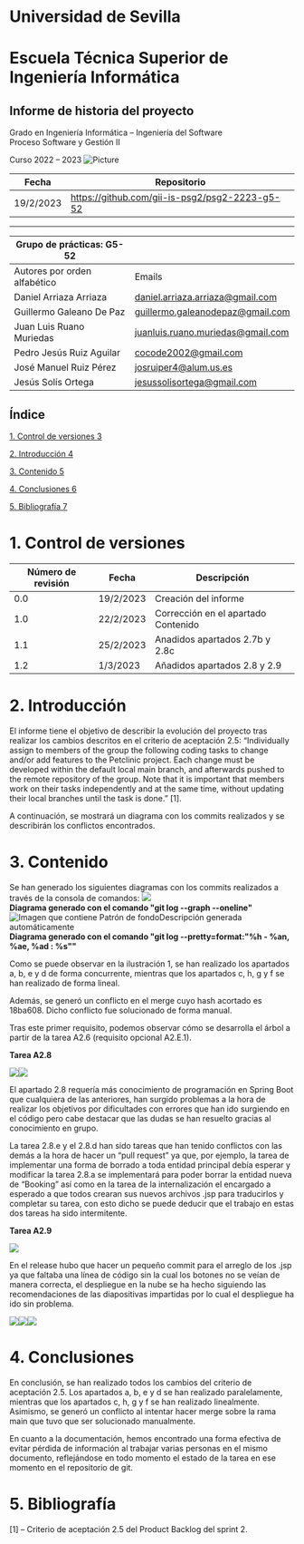﻿
# Universidad de Sevilla  
# Escuela Técnica Superior de Ingeniería Informática

## Informe de historia del proyecto

Grado en Ingeniería Informática – Ingeniería del Software  
Proceso Software y Gestión II


Curso 2022 – 2023
![Picture](https://cdnsecakmi.kaltura.com/p/2347021/sp/234702100/raw/entry_id/1_e80wr0jg/version/100001#center)


| Fecha |Repositorio  |
|--|--|
| 19/2/2023 | https://github.com/gii-is-psg2/psg2-2223-g5-52 |


 ----
| Grupo de prácticas: G5-52 |  |
|--|--|
| Autores por orden alfabético | Emails |
| Daniel Arriaza Arriaza |  daniel.arriaza.arriaza@gmail.com |
| Guillermo Galeano De Paz | guillermo.galeanodepaz@gmail.com |
| Juan Luis Ruano Muriedas | juanluis.ruano.muriedas@gmail.com |
| Pedro Jesús Ruiz Aguilar | cocode2002@gmail.com |
| José Manuel Ruiz Pérez | josruiper4@alum.us.es |
| Jesús Solís Ortega | jesussolisortega@gmail.com |

  
## Índice

[1. Control de versiones  3](https://docs.google.com/document/d/181Mr94xxUsgWLtyVMr9ZTkQN8GyYQRsd/edit#heading=h.gjdgxs)

[2. Introducción  4](https://docs.google.com/document/d/181Mr94xxUsgWLtyVMr9ZTkQN8GyYQRsd/edit#heading=h.30j0zll)

[3. Contenido  5](https://docs.google.com/document/d/181Mr94xxUsgWLtyVMr9ZTkQN8GyYQRsd/edit#heading=h.1fob9te)

[4. Conclusiones  6](https://docs.google.com/document/d/181Mr94xxUsgWLtyVMr9ZTkQN8GyYQRsd/edit#heading=h.3znysh7)

[5. Bibliografía  7](https://docs.google.com/document/d/181Mr94xxUsgWLtyVMr9ZTkQN8GyYQRsd/edit#heading=h.2et92p0)

  

# 1. Control de versiones
| Número de revisión | Fecha | Descripción |
|--|--| -- |
| 0.0 | 19/2/2023 | Creación del informe |
|1.0 | 22/2/2023 | Corrección en el apartado Contenido |
| 1.1| 25/2/2023|Anadidos apartados 2.7b y 2.8c|
| 1.2 | 1/3/2023| Añadidos apartados 2.8 y 2.9|

  

# 2. Introducción

El informe tiene el objetivo de describir la evolución del proyecto tras realizar los cambios descritos en el criterio de aceptación 2.5: “Individually assign to members of the group the following coding tasks to change and/or add features to the Petclinic project. Each change must be developed within the default local main branch, and afterwards pushed to the remote repository of the group. Note that it is important that members work on their tasks independently and at the same time, without updating their local branches until the task is done.” [1].

A continuación, se mostrará un diagrama con los commits realizados y se describirán los conflictos encontrados.

# 3. Contenido

Se han generado los siguientes diagramas con los commits realizados a través de la consola de comandos: 
![](https://lh4.googleusercontent.com/Ao8dLLDLZhboDHbpfGAp1UFomUvsU-k_C9JI7mLH-p5DjfTheF-DXBcn9qxs_R8d3AuX4y4C4UR-0KcjB4AmM9_m4g6Ua91wpLqohledYG1GWxWQH7ck7VT4fMGewrUiJ6hvLrkl9IbEpnH1ECX9sw)
<br> **Diagrama generado con el comando "git log --graph --oneline"**
![Imagen que contiene Patrón de fondoDescripción generada automáticamente](https://lh4.googleusercontent.com/4k0XG_03RsAiOCL81_LXDCd1JDNWzFaWBq62qg-osAIWwI2d0r_RVoATYHCps1-WP7-vXOliyegB7wR2RBWJ3tibQwm5Eekbi_xN7Nb5OXjZM8DtYA7G2wWQ3SriVvJLDltEk6srey48d3THqqIitA)
<br> **Diagrama generado con el comando "git log --pretty=format:"%h - %an, %ae, %ad : %s""**

Como se puede observar en la ilustración 1, se han realizado los apartados a, b, e y d de forma concurrente, mientras que los apartados c, h, g y f se han realizado de forma lineal.

Además, se generó un conflicto en el merge cuyo hash acortado es 18ba608. Dicho conflicto fue solucionado de forma manual.

  

Tras este primer requisito, podemos observar cómo se desarrolla el árbol a partir de la tarea A2.6 (requisito opcional A2.E.1).

  

**Tarea A2.8**

![](https://lh3.googleusercontent.com/jtoiOmAzxmD_VMYUTHadvPB-FyFW5ZWnepNvicCi3NkfitkCnxRIiS9mMcbftZlt3uPivFFMtZNnqPGIhYfLeZlBMil2jAleuQOAJRH2Gnt0cXX4eRKHEKZPBwBnV9lsLcQNTMQeWRjN)![](https://lh3.googleusercontent.com/ICwm5H_Z6DhcbAfpFjOnmZAqre7UNjM8H8KjyNocc3aY6CmxQ1UCjTcivPouOJ4NDQVxh3rUTL7ayi3rBqCAughg9gljJ2SSCNKYA1pnpZ_SanHzZ02sEL-v4T5MvMh-Mi1hU7IplIfJ)

El apartado 2.8 requería más conocimiento de programación en Spring Boot que cualquiera de las anteriores, han surgido problemas a la hora de realizar los objetivos por dificultades con errores que han ido surgiendo en el código pero cabe destacar que las dudas se han resuelto gracias al conocimiento en grupo.

La tarea 2.8.e y el 2.8.d han sido tareas que han tenido conflictos con las demás a la hora de hacer un “pull request” ya que, por ejemplo, la tarea de implementar una forma de borrado a toda entidad principal debía esperar y modificar la tarea 2.8.a se implementará para poder borrar la entidad nueva de “Booking” así como en la tarea de la internalización el encargado a esperado a que todos crearan sus nuevos archivos .jsp para traducirlos y completar su tarea, con esto dicho se puede deducir que el trabajo en estas dos tareas ha sido intermitente.

  

**Tarea A2.9**

![](https://lh3.googleusercontent.com/8YFoAlvnw809rA2LiIJcFeUyHOXqvXVBVvv4aYJh432FlIDElYmt-kDVnaOy0HUFNivHlkktMqMRPSSd-__UuS2zQ-eex2nEJzaJviInR1vffyznbiqCPNjsaEO4068a-NBRcIlp5AZ7)

En el release hubo que hacer un pequeño commit para el arreglo de los .jsp ya que faltaba una línea de código sin la cual los botones no se veían de manera correcta, el despliegue en la nube se ha hecho siguiendo las recomendaciones de las diapositivas impartidas por lo cual el despliegue ha ido sin problema.

  
  
  
  
  
  

![](https://lh5.googleusercontent.com/13VEkVxHnqopeTfC98u2eScf5XH2SSpIbbmXT5KttHjRXBHzGXu6xptaBkRlgCIs-k_4L2EfbTK6t-QcXQTD8t7GYWyL_bAUgnAMShsyFvF0U8dlb3pH51pTNAlS-DKhKHMuml_YCB_j)![](https://lh5.googleusercontent.com/-oV7lhS46AKDs_1gdYhNumlmFmFaps6cJoivcM4l15Axh-q5jX8OB-yvlWRhq9sdJ1HCn2Ct8jq4nVj1tebNyNDGLfONWa-PhDHzgMPeyXd86fJPOajwkS0DvZou84HjEMKg43TG1OFx)![](https://lh4.googleusercontent.com/JdylUetkWOX_sCLUUaewUBWKoU6NVgb_A6jjr2x6rMDy4s4VmjrbefblrycJwlnrN_2DkMXqQ1kI3gtV9v6d8hBeZHDHbykoCKtglYa5Z3O0eXSq2r9X5Ehz6pY12xWfngE8RPGJ2sBe)  

  
  
  

# 4. Conclusiones

En conclusión, se han realizado todos los cambios del criterio de aceptación 2.5. Los apartados a, b, e y d se han realizado paralelamente, mientras que los apartados c, h, g y f se han realizado linealmente. Asimismo, se generó un conflicto al intentar hacer merge sobre la rama main que tuvo que ser solucionado manualmente.

En cuanto a la documentación, hemos encontrado una forma efectiva de evitar pérdida de información al trabajar varias personas en el mismo documento, reflejándose en todo momento el estado de la tarea en ese momento en el repositorio de git.

  

# 5. Bibliografía

[1] – Criterio de aceptación 2.5 del Product Backlog del sprint 2.

